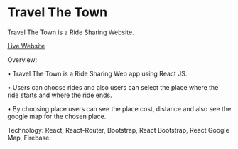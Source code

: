 # Travel The Town

Travel The Town is a Ride Sharing Website.


[Live Website](https://travel-the-town.web.app/)


Overview:

• Travel The Town is a Ride Sharing Web app using React JS.

• Users can choose rides and also users can select the place where the ride starts and where the ride ends.

• By choosing place users can see the place cost, distance and also see the google map for the chosen place.


Technology: React, React-Router, Bootstrap, React Bootstrap, React Google Map, Firebase.
